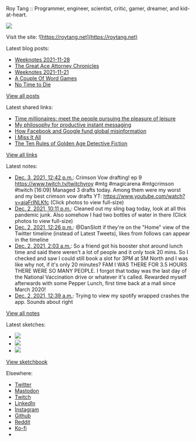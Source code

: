 Roy Tang :: Programmer, engineer, scientist, critic, gamer, dreamer, and kid-at-heart.

![](https://roytang.net/static/img/profile.jpg)

Visit the site: ![https://roytang.net](https://roytang.net)

Latest blog posts:

- [Weeknotes 2021-11-28](https://roytang.net/2021/11/weeknotes-11-28/)
- [The Great Ace Attorney Chronicles](https://roytang.net/2021/11/great-ace-attorney/)
- [Weeknotes 2021-11-21](https://roytang.net/2021/11/weeknotes-11-21/)
- [A Couple Of Word Games](https://roytang.net/2021/11/couple-word-games/)
- [No Time to Die](https://roytang.net/2021/11/no-time-to-die/)

[View all posts](https://roytang.net/blog)

Latest shared links:

- [Time millionaires: meet the people pursuing the pleasure of leisure](https://roytang.net/2021/12/time-millionaires-meet-the-people-pursuing-the-pleasure-of-leisure/)
- [My philosophy for productive instant messaging](https://roytang.net/2021/11/d6e28b2791cb472886983200beaae65c/)
- [How Facebook and Google fund global misinformation](https://roytang.net/2021/11/902aca5511ea19f374a771ed7065c574/)
- [I Miss It All](https://roytang.net/2021/11/dac5ccfeacc874f4925140ef30e0f52a/)
- [The Ten Rules of Golden Age Detective Fiction](https://roytang.net/2021/11/the-ten-rules-of-golden-age-detective-fiction/)

[View all links](https://roytang.net/links)

Latest notes:

- [Dec. 3, 2021, 12:42 p.m.](https://roytang.net/2021/12/1466628895369801730/): Crimson Vow drafting! ep 9 https://www.twitch.tv/twitchyroy #mtg #magicarena #mtgcrimson #twitch [16:09] Managed 3 drafts today. Among them were my worst and my best crimson vow drafts YT: https://www.youtube.com/watch?v=ajaFrINLKfc (Click photos to view full-size)
- [Dec. 2, 2021, 10:11 p.m.](https://roytang.net/2021/12/1466409802871967746/): Cleaned out my sling bag today, look at all this pandemic junk. Also somehow I had two bottles of water in there (Click photos to view full-size)
- [Dec. 2, 2021, 12:26 p.m.](https://roytang.net/2021/12/1466262461204807682/): @DanSlott if they&#x27;re on the &quot;Home&quot; view of the Twitter timeline (instead of Latest Tweets), likes from follows can appear in the timeline
- [Dec. 2, 2021, 2:03 a.m.](https://roytang.net/2021/12/583117f34d16e020cfe376aa71f78c4a/): So a friend got his booster shot around lunch time and said there weren&#x27;t a lot of people and it only took 20 mins. So I checked and saw I could still book a slot for 3PM at SM North and I was like why not, if it&#x27;s only 20 minutes? FAM I WAS THERE FOR 3.5 HOURS THERE WERE SO MANY PEOPLE. I forgot that today was the last day of the National Vaccination drive or whatever it&#x27;s called. Rewarded myself afterwards with some Pepper Lunch, first time back at a mall since March 2020!
- [Dec. 2, 2021, 12:39 a.m.](https://roytang.net/2021/12/1466084601403613190/): Trying to view my spotify wrapped crashes the app. Sounds about right

[View all notes](https://roytang.net/notes)

Latest sketches:


- ![](https://roytang.net/media/cache/4a/39/4a39ca038d0b8d304349b0cf4823e054.jpg)
- ![](https://roytang.net/media/cache/e8/9e/e89ecf305ccc7e5499bbee5d4cfb4b3b.jpg)
- ![](https://roytang.net/media/cache/fe/5e/fe5ef8386e93c66b54bc904a399be475.jpg)

[View sketchbook](https://roytang.net/albums/sketchbook)


Elsewhere:

- [Twitter](https://twitter.com/roytang)
- [Mastodon](https://mastodon.technology/@roytang)
- [Twitch](https://twitch.tv/twitchyroy)
- [LinkedIn](https://www.linkedin.com/in/roytang)
- [Instagram](https://instagram.com/roytang0400)
- [Github](https://github.com/roytang)
- [Reddit](https://reddit.com/u/hungryroy)
- [Ko-fi](https://ko-fi.com/roytang)
- [](mailto:hello@roytang.net)